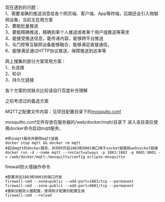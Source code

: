 现在遇到的问题：  
1、需要准确的推送消息给各个网页端、客户端、App等终端，后期还会引入物联网设备，当前无在用方案  
2、要能批量推送  
3、要能精确推送，精确到某个人推送或者某个用户组推送等需求  
4、能接受推送信息，能传递内容，能够跨平台推送  
5、与门控等互联网设备能够融合，能够满足直接通信，  
6、能够满足通过HTTP协议推送，保障推送到达率等  

网上搜集的部分方案常用方案：  
1、长连接  
2、轮训  
3、持久化链接  

各个方案的优缺点比较请自行百度补充理解  

之前考虑过的备选方案  

MQTT之配置文件内容：见项目配置目录下的[mosquito.conf](../mosquitto.conf) 

mosquitto.conf文件存放在服务器的/web/docker/mqtt/目录下
进入该目录后使用docker命令启动mqtt服务，
```
#停止mqtt服务并删除mqtt容器
docker stop mqtt && docker rm mqtt
#启动mqtt的docker服务，并同时开启1883和9001端口用于socket链接和websocket链接
docker run -d --name mqtt --restart=always -p 1883:1883 -p 9001:9001 -v /web/docker/mqtt:/mosquitto/config eclipse-mosquitto
```
firewall防火墙操作命令
```
#配置添加1883和9001的端口开放
firewall-cmd --zone=public --add-port=1883/tcp --permanent
firewall-cmd --zone-publci --add-port=9001/tcp --permanent
#重新加载防火圈配置，使得刚才配置的配置生效
firewall-cmd --reload
```